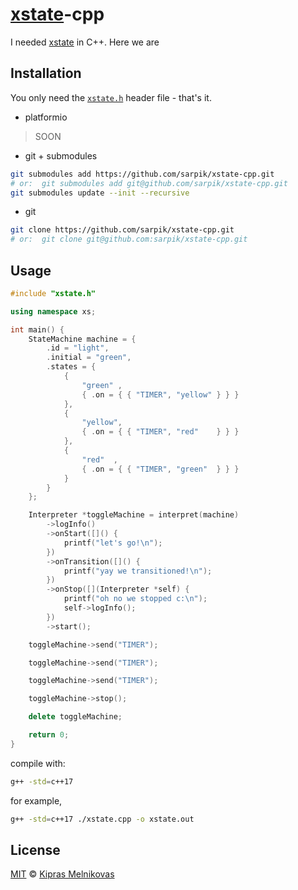 # [xstate](https://github.com/davidkpiano/xstate)-cpp

I needed [xstate](https://github.com/davidkpiano/xstate) in C++. Here we are

## Installation

You only need the [`xstate.h`](./xstate.h) header file - that's it.

* platformio

> SOON

* git + submodules

```sh
git submodules add https://github.com/sarpik/xstate-cpp.git
# or:  git submodules add git@github.com/sarpik/xstate-cpp.git
git submodules update --init --recursive
```

* git

```sh
git clone https://github.com/sarpik/xstate-cpp.git
# or:  git clone git@github.com:sarpik/xstate-cpp.git
```

## Usage

```cpp
#include "xstate.h"

using namespace xs;

int main() {
	StateMachine machine = {
		.id = "light",
		.initial = "green",
		.states = {
			{
				"green" ,
				{ .on = { { "TIMER", "yellow" } } }
			},
			{
				"yellow",
				{ .on = { { "TIMER", "red"    } } }
			},
			{
				"red"  ,
				{ .on = { { "TIMER", "green"  } } }
			}
		}
	};

	Interpreter *toggleMachine = interpret(machine)
		->logInfo()
		->onStart([]() {
			printf("let's go!\n");
		})
		->onTransition([]() {
			printf("yay we transitioned!\n");
		})
		->onStop([](Interpreter *self) {
			printf("oh no we stopped c:\n");
			self->logInfo();
		})
		->start();

	toggleMachine->send("TIMER");

	toggleMachine->send("TIMER");

	toggleMachine->send("TIMER");

	toggleMachine->stop();

	delete toggleMachine;

	return 0;
}
```

compile with:

```sh
g++ -std=c++17 
```

for example,

```sh
g++ -std=c++17 ./xstate.cpp -o xstate.out
```

## License

[MIT](./LICENSE) © [Kipras Melnikovas](https://github.com/sarpik)
